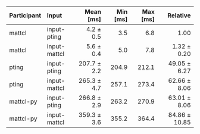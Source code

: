 | Participant | Input | Mean [ms] | Min [ms] | Max [ms] | Relative |
|:---|:---|---:|---:|---:|---:|
| mattcl | input-pting | 4.2 ± 0.5 | 3.5 | 6.8 | 1.00 |
| mattcl | input-mattcl | 5.6 ± 0.4 | 5.0 | 7.8 | 1.32 ± 0.20 |
| pting | input-pting | 207.7 ± 2.2 | 204.9 | 212.1 | 49.05 ± 6.27 |
| pting | input-mattcl | 265.3 ± 4.7 | 257.1 | 273.4 | 62.66 ± 8.06 |
| mattcl-py | input-pting | 266.8 ± 2.9 | 263.2 | 270.9 | 63.01 ± 8.06 |
| mattcl-py | input-mattcl | 359.3 ± 3.6 | 355.2 | 364.4 | 84.86 ± 10.85 |
